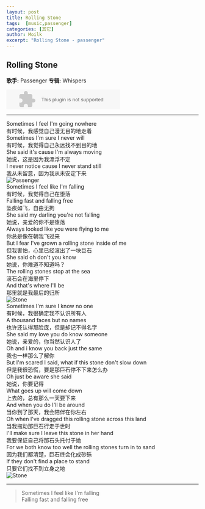 ```yaml
---
layout: post
title: Rolling Stone
tags:  [music,passenger]
categories: [其它]
author: Moilk
excerpt: "Rolling Stone - passenger"
---
```

## Rolling Stone 
**歌手:** Passenger    **专辑:** Whispers  

<embed src="http://music.163.com/style/swf/widget.swf?sid=28613253&type=2&auto=1&width=278&height=32" width="298" height="52"  allowNetworking="all"/>

*****************************
Sometimes I feel I'm going nowhere  
有时候，我感觉自己漫无目的地走着  
Sometimes I'm sure I never will  
有时候，我觉得自己永远找不到目的地  
She said it's cause I'm always moving  
她说，这是因为我漂浮不定  
I never notice cause I never stand still  
我从未留意，因为我从未安定下来  
![Passenger](http://duras.wang/Blog/assets/images/Passenger.jpg)  
Sometimes I feel like I'm falling  
有时候，我觉得自己在堕落  
Falling fast and falling free  
坠疾如飞，自由无拘  
She said my darling you're not falling  
她说，亲爱的你不是堕落  
Always looked like you were flying to me  
你总是像在朝我飞过来  
But I fear I've grown a rolling stone inside of me  
但我害怕，心里已经滚出了一块巨石  
She said oh don't you know  
她说，你难道不知道吗？  
The rolling stones stop at the sea  
滚石会在海里停下  
And that's where I'll be  
那里就是我最后的归所  
![Stone](http://duras.wang/Blog/assets/images/stone.jpg)  
Sometimes I'm sure I know no one  
有时候，我很确定我不认识所有人  
A thousand faces but no names  
也许还认得那脸庞，但是却记不得名字  
She said my love you do know someone  
她说，亲爱的，你当然认识人了  
Oh and i know you back just the same  
我也一样那么了解你  
But I'm scared I said, what if this stone don't slow down  
但是我很恐慌，要是那巨石停不下来怎么办  
Oh just be aware she said  
她说，你要记得  
What goes up will come down  
上去的，总有那么一天要下来  
And when you do I'll be around  
当你到了那天，我会陪伴在你左右  
Oh when I've dragged this rolling stone across this land  
当我拖动那巨石行走于世时  
I'll make sure I leave this stone in her hand  
我要保证自己将那石头托付于她  
For we both know too well the rolling stones turn in to sand  
因为我们都清楚，巨石终会化成砂砾  
If they don't find a place to stand  
只要它们找不到立身之地  
![Stone](http://duras.wang/Blog/assets/images/tramp.jpg)  

******************************************

> Sometimes I feel like I'm falling  
Falling fast and falling free  